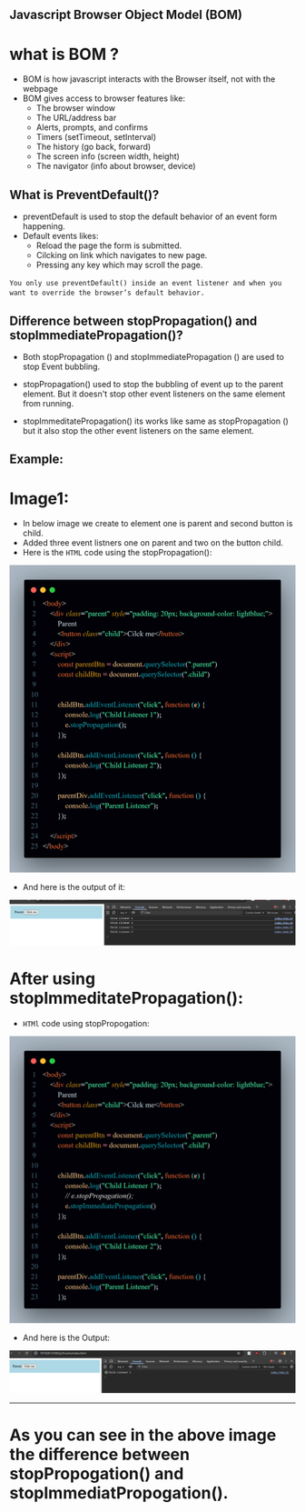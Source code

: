## Javascript Browser Object Model (BOM)

# what is BOM ?
- BOM is how javascript interacts with the Browser itself, not with the webpage
- BOM gives access to browser features like:
  - The browser window
  - The URL/address bar
  - Alerts, prompts, and confirms
  - Timers (setTimeout, setInterval)
  - The history (go back, forward)
  - The screen info (screen width, height)
  - The navigator (info about browser, device)

## What is PreventDefault()?
- preventDefault is used to stop the default behavior of  an event form happening.
- Default events likes: 
  - Reload the page the form is submitted.
  - Cilcking on link which navigates to new page.
  - Pressing any key which may scroll the page.

`You only use preventDefault() inside an event listener and when you want to override the browser’s default behavior.`


## Difference between stopPropagation() and stopImmediatePropagation()?

- Both stopPropagation () and stopImmediatePropagation () are used to stop Event bubbling.

- stopPropagation() used to stop the bubbling of event up to the parent element. But it doesn't stop other event listeners on the same element from running.

- stopImmeditatePropagation() its works like same as stopPropagation () but it also stop the other event listeners on the same element.

## Example:

# Image1:
- In below image we create to element one is parent and second button is child.
- Added three event listners one on parent and two on the button child.
-  Here is the `HTML` code using the stopPropagation():

![htmlcode](assest/stoppropogation.png)

- And here is the output of it:

![outpu](assest/stopporpogation%20output.png)


# After using stopImmeditatePropagation():

- `HTMl` code using stopPropogation:

![immediate](assest/immediate.png)

- And here is the Output:

![Output](assest/immediate%20output.png)

----


# As you can see in the above image the difference between stopPropogation() and stopImmediatPropogation().
